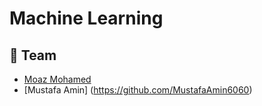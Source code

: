 # Machine Learning
## 👥 Team
- [Moaz Mohamed](https://github.com/moazmohamed20)
- [Mustafa Amin] (https://github.com/MustafaAmin6060)
